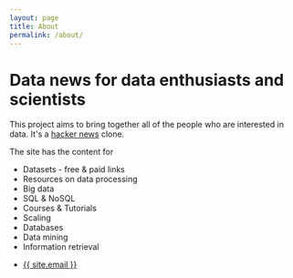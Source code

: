```yaml
---
layout: page
title: About
permalink: /about/
---
```


Data news for data enthusiasts and scientists
===================

This project aims to bring together all of the people who are interested in data.
It's a [hacker news](http://news.ycombinator.com) clone.

The site has the content for

* Datasets - free & paid links
* Resources on data processing
* Big data
* SQL & NoSQL
* Courses & Tutorials
* Scaling
* Databases
* Data mining
* Information retrieval

<div class="footer-col footer-col-1">
  <ul class="contact-list">
    <li><a href="mailto:{{ site.email }}">{{ site.email }}</a></li>
  </ul>
</div>
